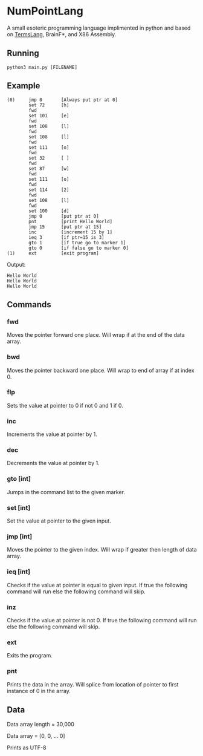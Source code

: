 # NumPointLang

A small esoteric programming language implimented in python and based on [TermsLang](https://github.com/Owen-Dechow/TermsLang), BrainF*, and X86 Assembly.

## Running
```
python3 main.py [FILENAME]
```

## Example
```
(0)     jmp 0       [Always put ptr at 0]
        set 72      [h]
        fwd
        set 101     [e]
        fwd
        set 108     [l]
        fwd
        set 108     [l]
        fwd
        set 111     [o]
        fwd
        set 32      [ ]
        fwd
        set 87      [w]
        fwd
        set 111     [o]
        fwd
        set 114     [2]
        fwd
        set 108     [l]
        fwd
        set 100     [d]
        jmp 0       [put ptr at 0]
        pnt         [print Hello World]
        jmp 15      [put ptr at 15]
        inc         [increment 15 by 1]
        ieq 3       [if ptr=15 is 3]
        gto 1       [if true go to marker 1]
        gto 0       [if false go to marker 0]
(1)     ext         [exit program]
```
Output:
```
Hello World
Hello World
Hello World
```

## Commands

### fwd
Moves the pointer forward one place. Will wrap if at the end of the data array.

### bwd
Moves the pointer backward one place. Will wrap to end of array if at index 0.

### flp
Sets the value at pointer to 0 if not 0 and 1 if 0.

### inc
Increments the value at pointer by 1.

### dec
Decrements the value at pointer by 1.

### gto [int]
Jumps in the command list to the given marker.

### set [int]
Set the value at pointer to the given input.

### jmp [int]
Moves the pointer to the given index. Will wrap if greater then length of data array.

### ieq [int]
Checks if the value at pointer is equal to given input. If true the following command will run else the following command will skip.

### inz
Checks if the value at pointer is not 0. If true the following command will run else the following command will skip.

### ext
Exits the program.

### pnt
Prints the data in the array. Will splice from location of pointer to first instance of 0 in the array.

## Data
Data array length = 30,000

Data array = [0, 0, ... 0]

Prints as UTF-8